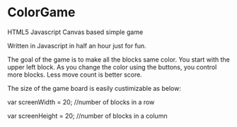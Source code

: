 ColorGame
=========

HTML5 Javascript Canvas based simple game

Written in Javascript in half an hour just for fun.

The goal of the game is to make all the blocks same color. You start with the upper left block. As you change the color using the buttons, you control more blocks. Less move count is better score.

The size of the game board is easily custimizable as below:

var screenWidth = 20; //number of blocks in a row

var screenHeight = 20; //number of blocks in a column

